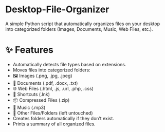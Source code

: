 # Desktop-File-Organizer
A simple Python script that automatically organizes files on your desktop into categorized folders (Images, Documents, Music, Web Files, etc.).

# ✨ Features

- Automatically detects file types based on extensions.
- Moves files into categorized folders:
- 🖼️ Images (.png, .jpg, .jpeg)
- 📄 Documents (.pdf, .docx, .txt)
- 🌐 Web Files (.html, .js, .url, .php, .css)
- 🔗 Shortcuts (.lnk)
- 📦 Compressed Files (.zip)
- 🎵 Music (.mp3)
- 📁 Other Files/Folders (left untouched)
- Creates folders automatically if they don’t exist.
- Prints a summary of all organized files.
